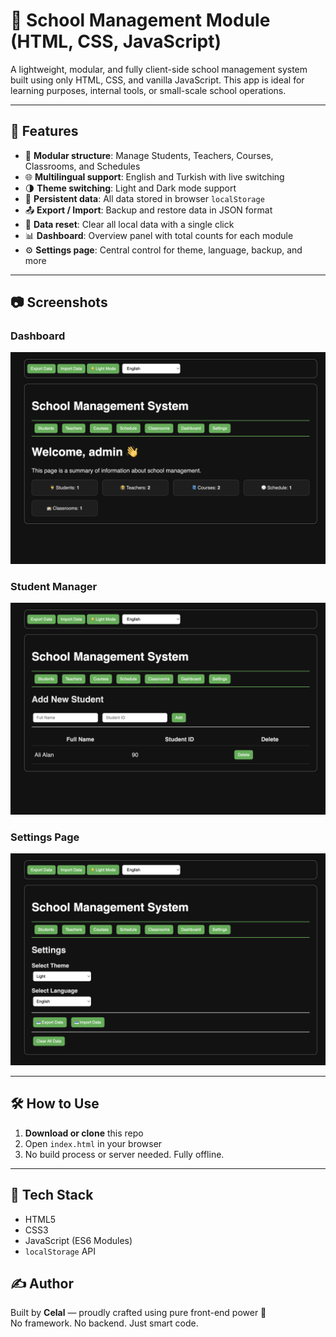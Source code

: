 # 🏫 School Management Module (HTML, CSS, JavaScript)

A lightweight, modular, and fully client-side school management system built using only HTML, CSS, and vanilla JavaScript. This app is ideal for learning purposes, internal tools, or small-scale school operations.

---

## 🚀 Features

- 📘 **Modular structure**: Manage Students, Teachers, Courses, Classrooms, and Schedules
- 🌐 **Multilingual support**: English and Turkish with live switching
- 🌗 **Theme switching**: Light and Dark mode support
- 💾 **Persistent data**: All data stored in browser `localStorage`
- 📤 **Export / Import**: Backup and restore data in JSON format
- 🧹 **Data reset**: Clear all local data with a single click
- 📊 **Dashboard**: Overview panel with total counts for each module
- ⚙️ **Settings page**: Central control for theme, language, backup, and more

---

## 📷 Screenshots

### Dashboard
![Dashboard Screenshot](screenshots/dashboard.png)

### Student Manager
![Student Manager Screenshot](screenshots/student-manager.png)

### Settings Page
![Settings Screenshot](screenshots/settings.png)

---

## 🛠 How to Use

1. **Download or clone** this repo  
2. Open `index.html` in your browser  
3. No build process or server needed. Fully offline.

---

## 🧰 Tech Stack

- HTML5  
- CSS3  
- JavaScript (ES6 Modules)  
- `localStorage` API

## ✍️ Author

Built by **Celal** — proudly crafted using pure front-end power 💪  
No framework. No backend. Just smart code.

